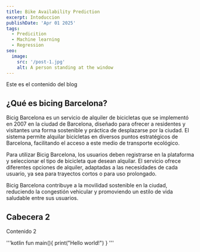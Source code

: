 ```yaml
---
title: Bike Availability Prediction
excerpt: Intoduccion
publishDate: 'Apr 01 2025'
tags:
  - Predicition
  - Machine learning
  - Regression
seo:
  image:
    src: '/post-1.jpg'
    alt: A person standing at the window
---
```


Este es el contenido del blog

## ¿Qué es bicing Barcelona?

​Bicig Barcelona es un servicio de alquiler de bicicletas que se implementó en 2007 en la ciudad de Barcelona, diseñado para ofrecer a residentes y visitantes una forma sostenible y práctica de desplazarse por la ciudad. El sistema permite alquilar bicicletas en diversos puntos estratégicos de Barcelona, facilitando el acceso a este medio de transporte ecológico.​

Para utilizar Bicig Barcelona, los usuarios deben registrarse en la plataforma y seleccionar el tipo de bicicleta que desean alquilar. El servicio ofrece diferentes opciones de alquiler, adaptadas a las necesidades de cada usuario, ya sea para trayectos cortos o para uso prolongado.​

Bicig Barcelona contribuye a la movilidad sostenible en la ciudad, reduciendo la congestión vehicular y promoviendo un estilo de vida saludable entre sus usuarios.

## Cabecera 2

Contenido 2

'''kotlin
fun main(){
    print("Hello world!")
}
'''